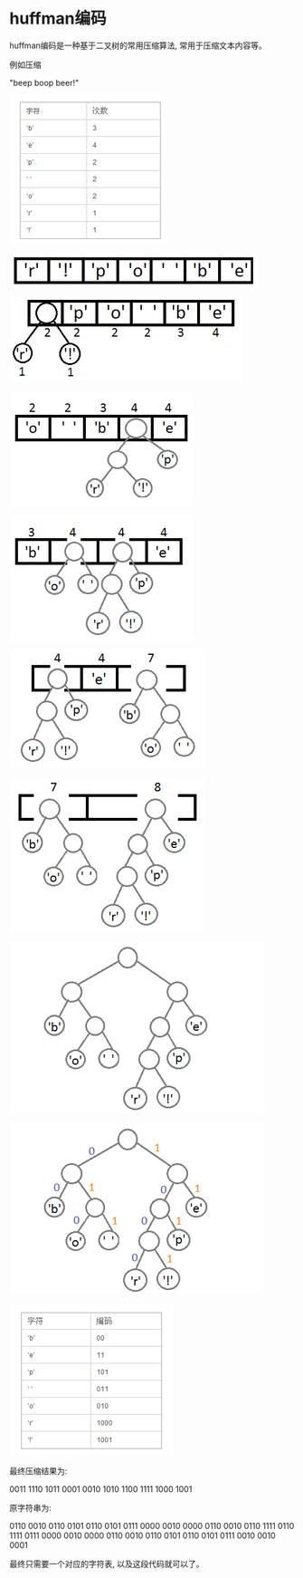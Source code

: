 # huffman编码

huffman编码是一种基于二叉树的常用压缩算法, 常用于压缩文本内容等。 

例如压缩

 "beep boop beer!" 

![img](../../img/2018071201.png)

![img](../../img/2018071202.png)

![img](../../img/2018071203.png)

![img](../../img/2018071204.png)

![img](../../img/2018071205.png)

![img](../../img/2018071206.png)

![img](../../img/2018071207.png)

![img](../../img/2018071208.png)

![img](../../img/2018071209.png)

![img](../../img/2018071210.png)

最终压缩结果为: 

0011 1110 1011 0001 0010 1010 1100 1111 1000 1001

原字符串为: 

0110 0010 0110 0101 0110 0101 0111 0000 0010 0000 0110 0010 0110 1111 0110 1111 0111 0000 0010 0000 0110 0010 0110 0101 0110 0101 0111 0010 0010 0001

最终只需要一个对应的字符表, 以及这段代码就可以了。 

